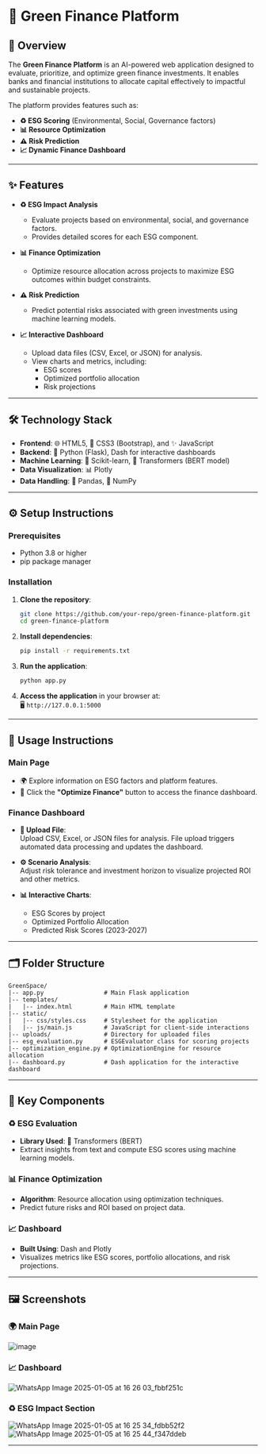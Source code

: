 

# 🌱 **Green Finance Platform**

## 📝 **Overview**

The **Green Finance Platform** is an AI-powered web application designed to evaluate, prioritize, and optimize green finance investments. It enables banks and financial institutions to allocate capital effectively to impactful and sustainable projects.  

The platform provides features such as:  
- **♻️ ESG Scoring** (Environmental, Social, Governance factors)  
- **📊 Resource Optimization**  
- **⚠️ Risk Prediction**  
- **📈 Dynamic Finance Dashboard**

---

## ✨ **Features**

- **♻️ ESG Impact Analysis**  
  - Evaluate projects based on environmental, social, and governance factors.  
  - Provides detailed scores for each ESG component.

- **📊 Finance Optimization**  
  - Optimize resource allocation across projects to maximize ESG outcomes within budget constraints.  

- **⚠️ Risk Prediction**  
  - Predict potential risks associated with green investments using machine learning models.  

- **📈 Interactive Dashboard**  
  - Upload data files (CSV, Excel, or JSON) for analysis.  
  - View charts and metrics, including:  
    - ESG scores  
    - Optimized portfolio allocation  
    - Risk projections  

---

## 🛠️ **Technology Stack**

- **Frontend**: 🌐 HTML5, 🎨 CSS3 (Bootstrap), and ✨ JavaScript  
- **Backend**: 🐍 Python (Flask), Dash for interactive dashboards  
- **Machine Learning**: 🤖 Scikit-learn, 🤗 Transformers (BERT model)  
- **Data Visualization**: 📊 Plotly  
- **Data Handling**: 🐼 Pandas, 🔢 NumPy  

---

## ⚙️ **Setup Instructions**

### Prerequisites  
- Python 3.8 or higher  
- pip package manager  
  

### Installation

1. **Clone the repository**:
   ```bash
   git clone https://github.com/your-repo/green-finance-platform.git
   cd green-finance-platform
   ```

2. **Install dependencies**:
   ```bash
   pip install -r requirements.txt
   ```

3. **Run the application**:
   ```bash
   python app.py
   ```

4. **Access the application** in your browser at:  
   🖥️ `http://127.0.0.1:5000`

---

## 🚀 **Usage Instructions**

### **Main Page**  
- 🌍 Explore information on ESG factors and platform features.  
- 🎯 Click the **"Optimize Finance"** button to access the finance dashboard.

### **Finance Dashboard**  
- **📂 Upload File**:  
  Upload CSV, Excel, or JSON files for analysis. File upload triggers automated data processing and updates the dashboard.

- **⚙️ Scenario Analysis**:  
  Adjust risk tolerance and investment horizon to visualize projected ROI and other metrics.

- **📊 Interactive Charts**:  
  - ESG Scores by project  
  - Optimized Portfolio Allocation  
  - Predicted Risk Scores (2023-2027)

---

## 🗂️ **Folder Structure**

```
GreenSpace/
|-- app.py                 # Main Flask application
|-- templates/
|   |-- index.html         # Main HTML template
|-- static/
|   |-- css/styles.css     # Stylesheet for the application
|   |-- js/main.js         # JavaScript for client-side interactions
|-- uploads/               # Directory for uploaded files
|-- esg_evaluation.py      # ESGEvaluator class for scoring projects
|-- optimization_engine.py # OptimizationEngine for resource allocation
|-- dashboard.py           # Dash application for the interactive dashboard
```

---

## 🔑 **Key Components**

### **♻️ ESG Evaluation**  
- **Library Used**: 🤗 Transformers (BERT)  
- Extract insights from text and compute ESG scores using machine learning models.

### **📊 Finance Optimization**  
- **Algorithm**: Resource allocation using optimization techniques.  
- Predict future risks and ROI based on project data.

### **📈 Dashboard**  
- **Built Using**: Dash and Plotly  
- Visualizes metrics like ESG scores, portfolio allocations, and risk projections.

---

## 🖼️ **Screenshots**

### 🌍 **Main Page**  
![image](https://github.com/user-attachments/assets/7d4d83b9-95e1-4d97-bc28-8f5ff457a3c7)

### 📈 **Dashboard** 

![WhatsApp Image 2025-01-05 at 16 26 03_fbbf251c](https://github.com/user-attachments/assets/4aee637c-0fea-43d3-bc56-c308aaa7ae01)
 
 
### ♻️ **ESG Impact Section**  
![WhatsApp Image 2025-01-05 at 16 25 34_fdbb52f2](https://github.com/user-attachments/assets/f41f072d-0ab6-47ad-bd4b-c155c3fd8f3b)
![WhatsApp Image 2025-01-05 at 16 25 44_f347ddeb](https://github.com/user-attachments/assets/1df7857a-49ba-4b46-b21e-806f2e24cb33)


---

